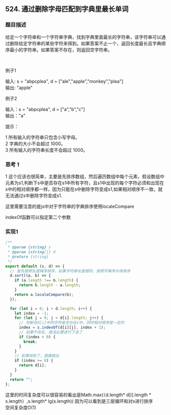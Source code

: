 ## 524. 通过删除字母匹配到字典里最长单词

### 题目描述

给定一个字符串和一个字符串字典，找到字典里面最长的字符串，该字符串可以通过删除给定字符串的某些字符来得到。如果答案不止一个，返回长度最长且字典顺序最小的字符串。如果答案不存在，则返回空字符串。

<br/>


例子1<br/>

输入: s = "abpcplea", d = ["ale","apple","monkey","plea"]<br/>
输出: "apple"<br/>


例子2<br/>

输入：s = "abpcplea", d = ["a","b","c"]<br/>
输出："a"<br/>


提示：<br/>

1 所有输入的字符串只包含小写字母。<br/>
2 字典的大小不会超过 1000。<br/>
3 所有输入的字符串长度不会超过 1000。<br/>



### 思考 1


1 这个应该也很简单，主要是先排序数组，然后遍历数组中每个元素，假设数组中元素为s1,判断下s中是否存在s1中所有字符，且s1中出现的每个字符必须和出现在s中的相对顺序都一样，因为只能在s中删除字符变成s1,如果相对顺序不一致，就无法通过s中删除字符变成s1.<br/>

这里需要注意的是js中对于字符串的字典排序使用localeCompare<br/>

indexOf函数可以指定第二个参数<br/>


### 实现1

```js
/**
 * @param {string} s
 * @param {string[]} d
 * @return {string}
 */
export default (s, d) => {
  // 首先按照长度降序排序，如果字符串长度相同，按照字典序升序排序
  d.sort((a, b) => {
    if (a.length !== b.length) {
      return b.length - a.length;
    }
    return a.localeCompare(b);
  });

  for (let i = 0; i < d.length; i++) {
    let index = -1;
    for (let j = 0; j < d[i].length; j++) {
      // 判断在d[i]中的字符是否也在s中，同时相对顺序是一定的
      index = s.indexOf(d[i][j], index + 1);
      // 如果不存在，就没必要进行下去了
      if (index < 0) {
        break;
      }
    }
    // 如果找到了，直接跳出
    if (index >= 0) {
      return d[i];
    }
  }
  return "";
};

```

这里的时间复杂度可以很容易的看出是Math.max(（d.length* d[i].length * s.length）,s.length* lg(s.length))
因为可以看到是三层循环和对s进行排序<br/>
空间复杂度O(1)